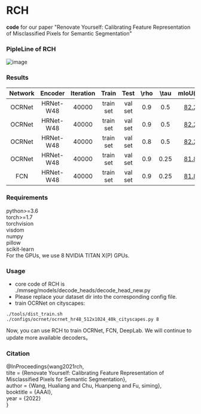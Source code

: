 # RCH
**code** for our paper "Renovate Yourself: Calibrating Feature Representation of Misclassified Pixels for Semantic Segmentation"

### PipleLine of RCH
![image](https://github.com/VipaiLab/RCH/blob/main/images/model.png)

### Results
Network|Encoder|Iteration|Train|Test|\rho|\tau|mIoU(log)|pth|comments
:--:|:--:|:--:|:--:|:--:|:--:|:--:|:--:|:--:|:--:
OCRNet|HRNet-W48|40000|train set|val set|0.9|0.5|[82.24](https://github.com/VipaiLab/RCH/blob/main/log_files/ocr_hr48_0.5_0.9.log)|[pth](https://drive.google.com/file/d/1jlccpeFoFE7eOBx7f3463-qp9wwG5PUB/view?usp=sharing)
OCRNet|HRNet-W48|40000|train set|val set|0.9|0.5|[82.29](https://github.com/VipaiLab/RCH/blob/main/log_files/reproduce.log)|[pth](https://drive.google.com/file/d/1x0riBwzCpiFSLJrRJ6hJTSZ7hm2jm_G1/view?usp=sharing)|Reproduced
OCRNet|HRNet-W48|40000|train set|val set|0.8|0.5|[82.25](https://github.com/VipaiLab/RCH/blob/main/log_files/ocr_0.5_0.8.log)|_
OCRNet|HRNet-W48|40000|train set|val set|0.9|0.25|[81.88](https://github.com/VipaiLab/RCH/blob/main/log_files/ocr_0.25_0.9.log)|_
FCN|HRNet-W48|40000|train set|val set|0.9|0.25|[81.83](https://github.com/VipaiLab/RCH/blob/main/log_files/fcn_hr48_0.25_0.9.log)|[pth](https://drive.google.com/file/d/1UrKL69oypy9hKPBgBzUm1iSYx3jyB_Ms/view?usp=sharing)

### Requirements
python>=3.6    
torch>=1.7   
torchvision  
visdom   
numpy   
pillow   
scikit-learn  
For the GPUs, we use 8 NVIDIA TITAN X(P) GPUs.

### Usage

+ core code of RCH is ./mmseg/models/decode_heads/decode_head_new.py
+ Please replace your dataset dir into the corresponding config file.
+ train OCRNet on cityscapes:
  
```./tools/dist_train.sh ./configs/ocrnet/ocrnet_hr48_512x1024_40k_cityscapes.py 8```

Now, you can use RCH to train OCRNet, FCN, DeepLab. We will continue to update more available decoders。


### Citation
@InProceedings{wang2021rch,  
    tilte = {Renovate Yourself: Calibrating Feature Representation of Misclassified Pixels for Semantic Segmentation},  
    author = {Wang, Hualiang and Chu, Huanpeng and Fu, siming},  
    booktitle = {AAAI},  
    year = {2022}  
}


